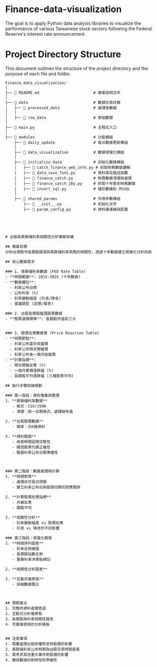 # Finance-data-visualization
 The goal is to apply Python data analysis libraries to visualize the performance of various Taiwanese stock sectors following the Federal Reserve's interest rate announcement.

# Project Directory Structure

This document outlines the structure of the project directory and the purpose of each file and folder.

```plaintext
Finance_data_visualization/
│
├── 📄 README.md                        # 專案說明文件
│
├── 📂 data                             # 數據存放目錄
│   ├── 📂 processed_data               # 處理後數據
│   │
│   ├── 📂 row_data                     # 原始數據
│
├── 📄 main.py                          # 主程式入口
│
├── 📂 modules                          # 功能模組
    ├── 📂 daily_update                 # 每日數據更新模組
    │
    ├── 📂 data_visualization           # 數據視覺化模組
    │
    ├── 📂 initialize_data              # 初始化數據模組
    │   ├── 📄 catch_finance_web_info.py # 抓取財務數據邏輯
    │   ├── 📄 data_save_func.py        # 資料保存路徑函數
    │   ├── 📄 finance_catch.py         # 財務數據清理與處理
    │   ├── 📄 finance_catch_10y.py     # 抓取十年歷史財務數據
    │   ├── 📄 insert_sql.py            # 儲存數據到 MSSQL
    │
    ├── 📂 shared_params                # 共用參數模組
        ├── 📄 __init__.py              # 初始化文件
        ├── 📄 param_config.py          # 資料庫連線與配置
 




# 台股與美聯儲利率相關性分析專案架構

## 專案目標
分析台灣股市各類股龍頭與美聯儲利率政策的相關性，透過十年數據建立視覺化分析系統

## 核心數據需求

### 1. 美聯儲利率數據 (FED Rate Table)
- **時間範圍**: 2015-2025 (十年數據)
- **數據欄位**:
  - 利率公布日期
  - 公布利率 (%)
  - 利率變動幅度 (升息/降息)
  - 會議類型 (定期/緊急)

### 2. 台股各類股龍頭股票數據
- **股票選擇標準**: 各類股市值前三大


### 3. 股價反應數據表 (Price Reaction Table)
- **時間節點**:
  - 利率公布當天收盤價
  - 利率公布隔天開盤價
  - 利率公布後一個月收盤價
- **計算指標**:
  - 隔日開盤反應 (%)
  - 一個月累積漲跌幅 (%)
  - 各類股平均漲跌幅 (三檔股票平均)

## 執行步驟詳細規劃

### 第一階段：資料蒐集與整理
1. **美聯儲利率數據**
   - 格式：CSV/JSON
   - 清理：統一日期格式、處理缺失值

2. **台股股價數據**
   - 頻率：日K線資料

3. **資料驗證**
   - 檢查時間區間完整性
   - 確認股票代碼正確性
   - 驗證利率公布日期準確性



### 第二階段：數據處理與計算
1. **時間對齊**
   - 處理非交易日問題
   - 建立利率公布日與股價日期的對應關係

2. **計算股價反應指標**
   - 月線反應
   - 類股平均

3. **相關性分析**
   - 利率變動幅度 vs 股價反應
   - 升息 vs 降息的不同影響

### 第三階段：視覺化開發
1. **時間序列圖表**
   - 利率走勢線圖
   - 各類股指數走勢
   - 重要利率決策點標記

2. **相關性分析圖表**

3. **互動式儀表板**
   - 詳細數據展示



## 預期產出
1. 完整的資料處理管道
2. 互動式分析儀表板
3. 各類股與利率相關性報告
4. 可重複使用的分析模板


## 注意事項
1. 需要處理台股除權除息對股價的影響
2. 美聯儲利率公布時間與台股交易時間差異
3. 需考虑其他重大事件對股價的影響
4. 確保數據的即時性和準確性